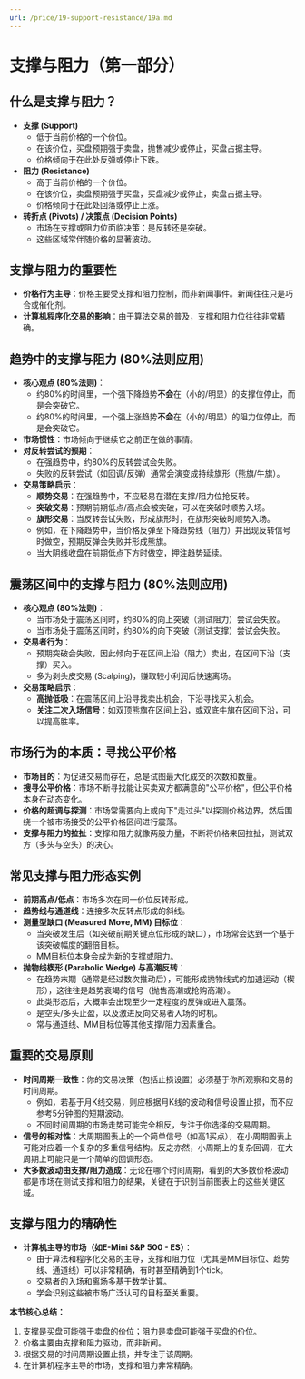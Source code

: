 ```yaml
---
url: /price/19-support-resistance/19a.md
---
```

# 支撑与阻力（第一部分）

## 什么是支撑与阻力？

* **支撑 (Support)**
  * 低于当前价格的一个价位。
  * 在该价位，买盘预期强于卖盘，抛售减少或停止，买盘占据主导。
  * 价格倾向于在此处反弹或停止下跌。
* **阻力 (Resistance)**
  * 高于当前价格的一个价位。
  * 在该价位，卖盘预期强于买盘，买盘减少或停止，卖盘占据主导。
  * 价格倾向于在此处回落或停止上涨。
* **转折点 (Pivots) / 决策点 (Decision Points)**
  * 市场在支撑或阻力位面临决策：是反转还是突破。
  * 这些区域常伴随价格的显著波动。

## 支撑与阻力的重要性

* **价格行为主导**：价格主要受支撑和阻力控制，而非新闻事件。新闻往往只是巧合或催化剂。
* **计算机程序化交易的影响**：由于算法交易的普及，支撑和阻力位往往非常精确。

## 趋势中的支撑与阻力 (80%法则应用)

* **核心观点 (80%法则)**：
  * 约80%的时间里，一个强下降趋势**不会**在（小的/明显）的支撑位停止，而是会突破它。
  * 约80%的时间里，一个强上涨趋势**不会**在（小的/明显）的阻力位停止，而是会突破它。
* **市场惯性**：市场倾向于继续它之前正在做的事情。
* **对反转尝试的预期**：
  * 在强趋势中，约80%的反转尝试会失败。
  * 失败的反转尝试（如回调/反弹）通常会演变成持续旗形（熊旗/牛旗）。
* **交易策略启示**：
  * **顺势交易**：在强趋势中，不应轻易在潜在支撑/阻力位抢反转。
  * **突破交易**：预期前期低点/高点会被突破，可以在突破时顺势入场。
  * **旗形交易**：当反转尝试失败，形成旗形时，在旗形突破时顺势入场。
  * 例如，在下降趋势中，当价格反弹至下降趋势线（阻力）并出现反转信号时做空，预期反弹会失败并形成熊旗。
  * 当大阴线收盘在前期低点下方时做空，押注趋势延续。

## 震荡区间中的支撑与阻力 (80%法则应用)

* **核心观点 (80%法则)**：
  * 当市场处于震荡区间时，约80%的向上突破（测试阻力）尝试会失败。
  * 当市场处于震荡区间时，约80%的向下突破（测试支撑）尝试会失败。
* **交易者行为**：
  * 预期突破会失败，因此倾向于在区间上沿（阻力）卖出，在区间下沿（支撑）买入。
  * 多为剥头皮交易 (Scalping)，赚取较小利润后快速离场。
* **交易策略启示**：
  * **高抛低吸**：在震荡区间上沿寻找卖出机会，下沿寻找买入机会。
  * **关注二次入场信号**：如双顶熊旗在区间上沿，或双底牛旗在区间下沿，可以提高胜率。

## 市场行为的本质：寻找公平价格

* **市场目的**：为促进交易而存在，总是试图最大化成交的次数和数量。
* **搜寻公平价格**：市场不断寻找能让买卖双方都满意的"公平价格"，但公平价格本身在动态变化。
* **价格的超调与探测**：市场常需要向上或向下"走过头"以探测价格边界，然后围绕一个被市场接受的公平价格区间进行震荡。
* **支撑与阻力的拉扯**：支撑和阻力就像两股力量，不断将价格来回拉扯，测试双方（多头与空头）的决心。

## 常见支撑与阻力形态实例

* **前期高点/低点**：市场多次在同一价位反转形成。
* **趋势线与通道线**：连接多次反转点形成的斜线。
* **测量型缺口 (Measured Move, MM) 目标位**：
  * 当突破发生后（如突破前期关键点位形成的缺口），市场常会达到一个基于该突破幅度的翻倍目标。
  * MM目标位本身会成为新的支撑或阻力。
* **抛物线楔形 (Parabolic Wedge) 与高潮反转**：
  * 在趋势末期（通常是经过数次推动后），可能形成抛物线式的加速运动（楔形），这往往是趋势衰竭的信号（抛售高潮或抢购高潮）。
  * 此类形态后，大概率会出现至少一定程度的反弹或进入震荡。
  * 是空头/多头止盈，以及激进反向交易者入场的时机。
  * 常与通道线、MM目标位等其他支撑/阻力因素重合。

## 重要的交易原则

* **时间周期一致性**：你的交易决策（包括止损设置）必须基于你所观察和交易的时间周期。
  * 例如，若基于月K线交易，则应根据月K线的波动和信号设置止损，而不应参考5分钟图的短期波动。
  * 不同时间周期的市场走势可能完全相反，专注于你选择的交易周期。
* **信号的相对性**：大周期图表上的一个简单信号（如高1买点），在小周期图表上可能对应着一个复杂的多重信号结构。反之亦然，小周期上的复杂回调，在大周期上可能只是一个简单的回调形态。
* **大多数波动由支撑/阻力造成**：无论在哪个时间周期，看到的大多数价格波动都是市场在测试支撑和阻力的结果，关键在于识别当前图表上的这些关键区域。

## 支撑与阻力的精确性

* **计算机主导的市场（如E-Mini S\&P 500 - ES）**：
  * 由于算法和程序化交易的主导，支撑和阻力位（尤其是MM目标位、趋势线、通道线）可以非常精确，有时甚至精确到1个tick。
  * 交易者的入场和离场多基于数学计算。
  * 学会识别这些被市场广泛认可的目标至关重要。

**本节核心总结：**

1. 支撑是买盘可能强于卖盘的价位；阻力是卖盘可能强于买盘的价位。
2. 价格主要由支撑和阻力驱动，而非新闻。
3. 根据交易的时间周期设置止损，并专注于该周期。
4. 在计算机程序主导的市场，支撑和阻力非常精确。

